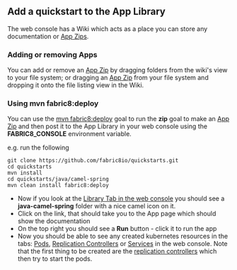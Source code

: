 ## Add a quickstart to the App Library

The web console has a Wiki which acts as a place you can store any documentation or [App Zips](appzip.md).

### Adding or removing Apps

You can add or remove an [App Zip](appzip.md) by dragging folders from the wiki's view to your file system; or dragging an [App Zip](appzip.md) from your file system and dropping it onto the file listing view in the Wiki.

### Using mvn fabric8:deploy

You can use the [mvn fabric8:deploy](mavenPlugin.html#deploying) goal to run the **zip** goal to make an [App Zip](appzip.md) and then post it to the App Library in your web console using the **FABRIC8_CONSOLE** environment variable.

e.g. run the following

    git clone https://github.com/fabric8io/quickstarts.git
    cd quickstarts
    mvn install
    cd quickstarts/java/camel-spring
    mvn clean install fabric8:deploy

* Now if you look at the [Library Tab in the web console](http://localhost:8585/hawtio/wiki/view) you should see a **java-camel-spring** folder with a nice camel icon on it.
* Click on the link, that should take you to the App page which should show the documentation
* On the top right you should see a **Run** button - click it to run the app
* Now you should be able to see any created kubernetes resources in the tabs: [Pods](http://localhost:8585/hawtio/kubernetes/pods), [Replication Controllers](http://localhost:8585/hawtio/kubernetes/replicationControllers) or [Services](http://localhost:8585/hawtio/kubernetes/services) in the web console. Note that the first thing to be created are the [replication controllers](replicationControllers.html) which then try to start the pods.
